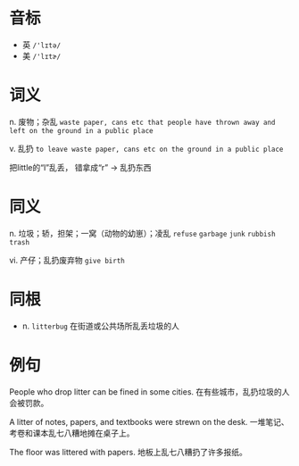 # 音标

- 英 `/'lɪtə/`
- 美 `/'lɪtɚ/`

# 词义

n. 废物；杂乱
`waste paper, cans etc that people have thrown away and left on the ground in a public place`

v. 乱扔
`to leave waste paper, cans etc on the ground in a public place`



把little的“l”乱丢， 错拿成“r” → 乱扔东西

# 同义

n. 垃圾；轿，担架；一窝（动物的幼崽）；凌乱
`refuse` `garbage` `junk` `rubbish` `trash`

vi. 产仔；乱扔废弃物
`give birth`

# 同根

- n. `litterbug` 在街道或公共场所乱丢垃圾的人

# 例句

People who drop litter can be fined in some cities.
在有些城市，乱扔垃圾的人会被罚款。

A litter of notes, papers, and textbooks were strewn on the desk.
一堆笔记、考卷和课本乱七八糟地摊在桌子上。

The floor was littered with papers.
地板上乱七八糟扔了许多报纸。


